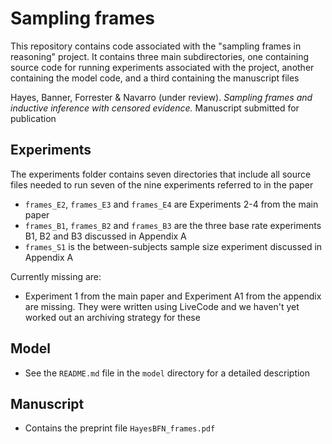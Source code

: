 # Sampling frames

This repository contains code associated with the "sampling frames in reasoning" project. It contains three main subdirectories, one containing source code for running experiments associated with the project, another containing the model code, and a third containing the manuscript files

Hayes, Banner, Forrester & Navarro (under review). *Sampling frames and inductive inference with censored evidence.* Manuscript submitted for publication

## Experiments

The experiments folder contains seven directories that include all source files needed to run seven of the nine experiments referred to in the paper

- `frames_E2`, `frames_E3` and `frames_E4` are Experiments 2-4 from the main paper
- `frames_B1`, `frames_B2` and `frames_B3` are the three base rate experiments B1, B2 and B3 discussed in Appendix A
- `frames_S1` is the between-subjects sample size experiment discussed in Appendix A
 
Currently missing are:

- Experiment 1 from the main paper and Experiment A1 from the appendix are missing. They were written using LiveCode and we haven't yet worked out an archiving strategy for these

## Model

- See the `README.md` file in the `model` directory for a detailed description

## Manuscript

- Contains the preprint file `HayesBFN_frames.pdf`
